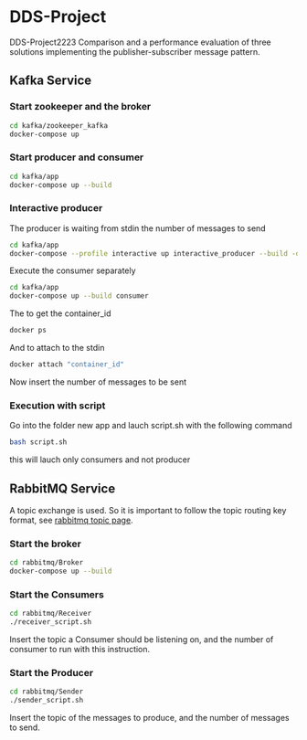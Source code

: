 # DDS-Project
 DDS-Project2223
Comparison and a performance evaluation of three solutions implementing the publisher-subscriber message pattern.
## Kafka Service
### Start zookeeper and the broker

```bash
cd kafka/zookeeper_kafka
docker-compose up 
```

### Start producer and consumer

```bash
cd kafka/app
docker-compose up --build 
```
### Interactive producer 
The producer is waiting from stdin the number of messages to send

```bash
cd kafka/app
docker-compose --profile interactive up interactive_producer --build -d
```
Execute the consumer separately
```bash
cd kafka/app
docker-compose up --build consumer 
```
The to get the container_id
```bash
docker ps
```
And to attach to the stdin 

```bash
docker attach "container_id"
```
Now insert the number of messages to be sent

### Execution with script
Go into the folder new app and lauch script.sh with the following command


```bash
bash script.sh
```

this will lauch only consumers and not producer

## RabbitMQ Service
A topic exchange is used. So it is important to follow the topic routing key format, see [rabbitmq topic page](https://www.rabbitmq.com/tutorials/tutorial-five-java.html).
### Start the broker
```bash
cd rabbitmq/Broker
docker-compose up --build 
```
### Start the Consumers
```bash
cd rabbitmq/Receiver
./receiver_script.sh
```
Insert the topic a Consumer should be listening on, and the number of consumer to run with this instruction.
### Start the Producer
```bash
cd rabbitmq/Sender
./sender_script.sh
```
Insert the topic of the messages to produce, and the number of messages to send.
